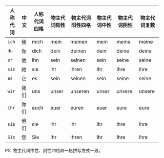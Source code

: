 | 人称代词 | 中文 | 人称代词四格 | 物主代词阳性 | 物主代词阳性四格 | 物主代词中性 | 物主代词阴性 | 物主代词复数 |
| -------- | ---- | ------------ | ------------ | ---------------- | ------------ | ------------ | ------------ |
| `ich`    | 我   | mich         | mein         | meinen           | mein         | meine        | meine        |
| `du`     | 你   | dich         | dein         | deinen           | dein         | deine        | deine        |
| `er`     | 他   | ihn          | sein         | seinen           | sein         | seine        | seine        |
| `sie`    | 她   | sie          | ihr          | ihren            | ihr          | ihre         | ihre         |
| `es`     | 它   | es           | sein         | seinen           | sein         | seine        | seine        |
| `wir`    | 我们 | uns          | unser        | unseren          | unser        | unsere       | unsere       |
| `ihr`    | 你们 | euch         | euer         | euren            | euer         | eure         | eure         |
| `sie`    | 他们 | sie          | ihr          | ihr              | ihr          | ihre         | ihre         |
| `Sie`    | 您   | Sie          | Ihr          | Ihren            | Ihr          | Ihre         | Ihre         |

PS. 物主代词中性、阴性四格和一格拼写方式一致。
